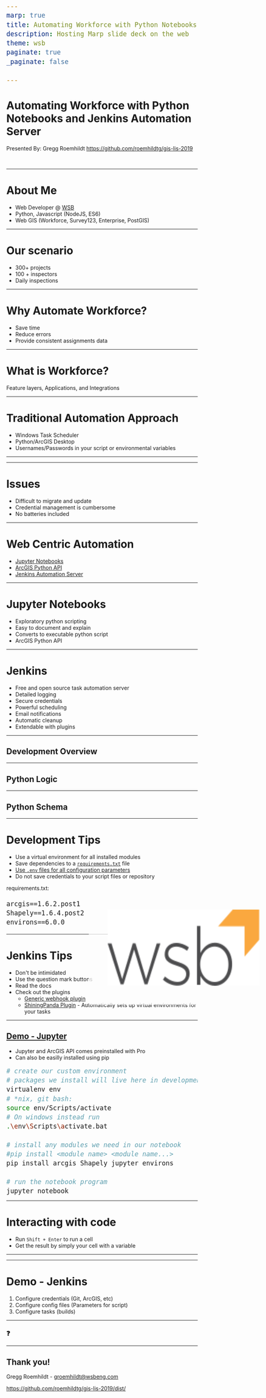 ```yaml
---
marp: true
title: Automating Workforce with Python Notebooks and Jenkins Automation Server
description: Hosting Marp slide deck on the web
theme: wsb
paginate: true
_paginate: false

---
```

<!-- class: tangerine -->
<style>
    pre {
        font-size: 20px;
    }
</style>
<style scoped>
    img {
        width: 100px;
        float: right;
    }
</style>

# Automating Workforce with Python Notebooks and Jenkins Automation Server

Presented By: Gregg Roemhildt
https://github.com/roemhildtg/gis-lis-2019

<br />

[![WSB](./assets/wsb_logo_slate.png)](https://wsbeng.com)


---
<!-- class: invert -->

# About Me

 - Web Developer @ [WSB](https://wsbeng.com)
 - Python, Javascript (NodeJS, ES6)
 - Web GIS (Workforce, Survey123, Enterprise, PostGIS)

---

# Our scenario
- 300+ projects
- 100 + inspectors
- Daily inspections

---

 # Why Automate Workforce?

 - Save time
 - Reduce errors
 - Provide consistent assignments data

---

# What is Workforce?

Feature layers, Applications, and Integrations

![Workforce](./assets/Workforce.png)

---


# Traditional Automation Approach

 - Windows Task Scheduler
 - Python/ArcGIS Desktop
 - Usernames/Passwords in your script or environmental variables
 
---

![Windows password](./assets/windows-password.jpg)

---

# Issues

 - Difficult to migrate and update
 - Credential management is cumbersome
 - No batteries included


---

# Web Centric Automation
 - [Jupyter Notebooks](https://jupyter.org/)
 - [ArcGIS Python API](https://developers.arcgis.com/python/)
 - [Jenkins Automation Server](https://jenkins.io/)

---
<style scoped>
img {
    position: absolute;
    top: 40%;
    right:15px;
    height: 200px;
}
</style>

![Jupyter](./assets/jupyter.svg)

# Jupyter Notebooks 

 - Exploratory python scripting
 - Easy to document and explain
 - Converts to executable python script
 - ArcGIS Python API

---

<style scoped>
img {
    position: absolute;
    top: 60%;
    right:15px;
    width: 400px;
}
</style>
![Jenkins](./assets/jenkins.jpg)

# Jenkins

 - Free and open source task automation server
 - Detailed logging
 - Secure credentials
 - Powerful scheduling
 - Email notifications
 - Automatic cleanup
 - Extendable with plugins

---


## Development Overview

![Process](./assets/Process.png)

---

## Python Logic

![Python](./assets/Python.png)

---

## Python Schema
<style scoped>
    img {
        padding:50px;
        background: rgba(255,255,255,0.1);
    }
</style>
![FilterLogic](./assets/FilterLogic.png?)

---

# Development Tips

 - Use a virtual environment for all installed modules
 - Save dependencies to a [`requirements.txt`](https://www.idkrtm.com/what-is-the-python-requirements-txt/) file
 - [Use `.env` files for all configuration parameters](https://preslav.me/2019/01/09/dotenv-files-python/)
 - Do not save credentials to your script files or repository

requirements.txt:
 ```
arcgis==1.6.2.post1
Shapely==1.6.4.post2
environs==6.0.0
 ```


---

# Jenkins Tips

 - Don't be intimidated
 - Use the question mark buttons
 - Read the docs
 - Check out the plugins
    - [Generic webhook plugin](https://wiki.jenkins-ci.org/display/JENKINS/Generic+Webhook+Trigger+Plugin)
    - [ShiningPanda Plugin](https://wiki.jenkins.io/display/JENKINS/ShiningPanda+Plugin) - Automatically sets up virtual environments for your tasks

---

## [Demo - Jupyter](http://localhost:8888/tree)
 - Jupyter and ArcGIS API comes preinstalled with Pro
 - Can also be easilly installed using pip

```bash
# create our custom environment
# packages we install will live here in development
virtualenv env
# *nix, git bash:
source env/Scripts/activate
# On windows instead run 
.\env\Scripts\activate.bat

# install any modules we need in our notebook
#pip install <module name> <module name...>
pip install arcgis Shapely jupyter environs

# run the notebook program
jupyter notebook
```

---

# Interacting with code

 - Run `Shift + Enter` to run a cell
 - Get the result by simply your cell with a variable 

![Jupyter PNG](./assets/Jupyter1.png)

---


![Jupyter PNG](./assets/Jupyter2.png)

----

# Demo - Jenkins

 1) Configure credentials (Git, ArcGIS, etc)
 2) Configure config files (Parameters for script)
 3) Configure tasks (builds)



---

### <!--fit--> :question:

---
<!-- class: default  -->

## Thank you!

Gregg Roemhildt - groemhildt@wsbeng.com

![qrcode](./assets/qrcode.png)
https://github.com/roemhildtg/gis-lis-2019/dist/



[![WSB](./assets/wsb.svg)](https://wsbeng.com)